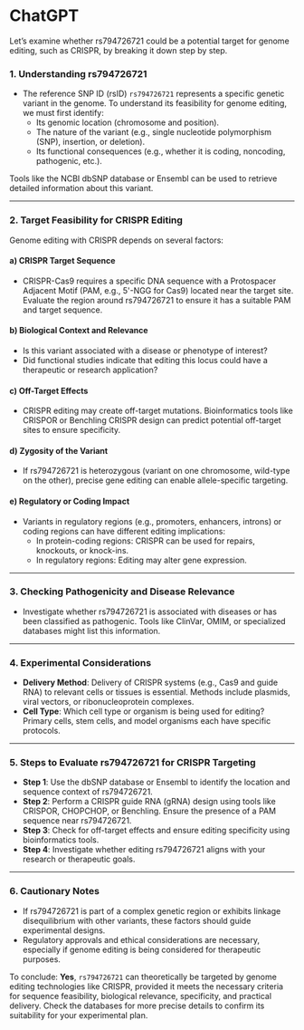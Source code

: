 # ChatGPT

Let’s examine whether rs794726721 could be a potential target for genome editing, such as CRISPR, by breaking it down step by step.

### 1. **Understanding rs794726721**
   - The reference SNP ID (rsID) `rs794726721` represents a specific genetic variant in the genome. To understand its feasibility for genome editing, we must first identify:
     - Its genomic location (chromosome and position).
     - The nature of the variant (e.g., single nucleotide polymorphism (SNP), insertion, or deletion).
     - Its functional consequences (e.g., whether it is coding, noncoding, pathogenic, etc.).

   Tools like the NCBI dbSNP database or Ensembl can be used to retrieve detailed information about this variant.

---

### 2. **Target Feasibility for CRISPR Editing**
Genome editing with CRISPR depends on several factors:

#### a) **CRISPR Target Sequence**
   - CRISPR-Cas9 requires a specific DNA sequence with a Protospacer Adjacent Motif (PAM, e.g., 5'-NGG for Cas9) located near the target site. Evaluate the region around rs794726721 to ensure it has a suitable PAM and target sequence.

#### b) **Biological Context and Relevance**
   - Is this variant associated with a disease or phenotype of interest?
   - Did functional studies indicate that editing this locus could have a therapeutic or research application?

#### c) **Off-Target Effects**
   - CRISPR editing may create off-target mutations. Bioinformatics tools like CRISPOR or Benchling CRISPR design can predict potential off-target sites to ensure specificity.

#### d) **Zygosity of the Variant**
   - If rs794726721 is heterozygous (variant on one chromosome, wild-type on the other), precise gene editing can enable allele-specific targeting.

#### e) **Regulatory or Coding Impact**
   - Variants in regulatory regions (e.g., promoters, enhancers, introns) or coding regions can have different editing implications:
     - In protein-coding regions: CRISPR can be used for repairs, knockouts, or knock-ins.
     - In regulatory regions: Editing may alter gene expression.

---

### 3. **Checking Pathogenicity and Disease Relevance**
   - Investigate whether rs794726721 is associated with diseases or has been classified as pathogenic. Tools like ClinVar, OMIM, or specialized databases might list this information.

---

### 4. **Experimental Considerations**
   - **Delivery Method**: Delivery of CRISPR systems (e.g., Cas9 and guide RNA) to relevant cells or tissues is essential. Methods include plasmids, viral vectors, or ribonucleoprotein complexes.
   - **Cell Type**: Which cell type or organism is being used for editing? Primary cells, stem cells, and model organisms each have specific protocols.

---

### 5. **Steps to Evaluate rs794726721 for CRISPR Targeting**
   - **Step 1**: Use the dbSNP database or Ensembl to identify the location and sequence context of rs794726721.
   - **Step 2**: Perform a CRISPR guide RNA (gRNA) design using tools like CRISPOR, CHOPCHOP, or Benchling. Ensure the presence of a PAM sequence near rs794726721.
   - **Step 3**: Check for off-target effects and ensure editing specificity using bioinformatics tools.
   - **Step 4**: Investigate whether editing rs794726721 aligns with your research or therapeutic goals.

---

### 6. **Cautionary Notes**
   - If rs794726721 is part of a complex genetic region or exhibits linkage disequilibrium with other variants, these factors should guide experimental designs.
   - Regulatory approvals and ethical considerations are necessary, especially if genome editing is being considered for therapeutic purposes.

To conclude: **Yes**, `rs794726721` can theoretically be targeted by genome editing technologies like CRISPR, provided it meets the necessary criteria for sequence feasibility, biological relevance, specificity, and practical delivery. Check the databases for more precise details to confirm its suitability for your experimental plan.